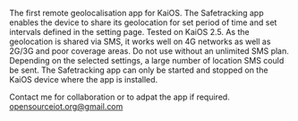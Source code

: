The first remote geolocalisation app for KaiOS.
The Safetracking app enables the device to share its geolocation for set period of time and set intervals defined in the setting page.
Tested on KaiOS 2.5. 
As the geolocation is shared via SMS, it works well on 4G networks as well as 2G/3G and poor coverage areas. 
Do not use without an unlimited SMS plan. Depending on the selected settings, a large number of location SMS could be sent. 
The Safetracking app can only be started and stopped on the KaiOS device where the app is installed. 

Contact me for collaboration or to adpat the app if required. 
opensourceiot.org@gmail.com
